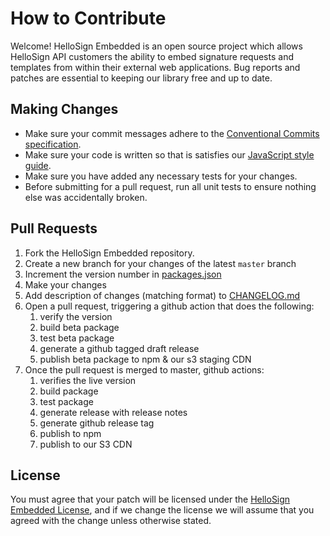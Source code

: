# How to Contribute

Welcome! HelloSign Embedded is an open source project which allows HelloSign API customers the ability to embed signature requests and templates from within their external web applications. Bug reports and patches are essential to keeping our library free and up to date.

## Making Changes

* Make sure your commit messages adhere to the [Conventional Commits specification](https://conventionalcommits.org/).
* Make sure your code is written so that is satisfies our [JavaScript style guide](https://github.com/hellosign/javascript).
* Make sure you have added any necessary tests for your changes.
* Before submitting for a pull request, run all unit tests to ensure nothing else was accidentally broken.

## Pull Requests

1. Fork the HelloSign Embedded repository.
2. Create a new branch for your changes of the latest `master` branch
3. Increment the version number in [packages.json](package.json)
4. Make your changes
5. Add description of changes (matching format) to [CHANGELOG.md](/CHANGELOG.md)
6. Open a pull request, triggering a github action that does the following:
   1. verify the version
   2. build beta package
   3. test beta package
   4. generate a github tagged draft release
   5. publish beta package to npm & our s3 staging CDN
7. Once the pull request is merged to master, github actions:
   1. verifies the live version
   2. build package
   3. test package
   4. generate release with release notes
   5. generate github release tag
   6. publish to npm
   7. publish to our S3 CDN

## License

You must agree that your patch will be licensed under the [HelloSign Embedded License](../LICENSE.md), and if we change the license we will assume that you agreed with the change unless otherwise stated.
